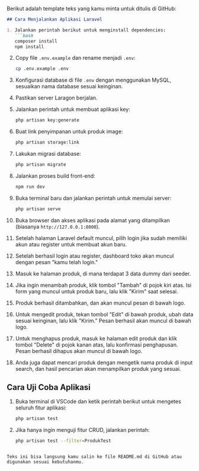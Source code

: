 
Berikut adalah template teks yang kamu minta untuk ditulis di GitHub:

```markdown
## Cara Menjalankan Aplikasi Laravel

1. Jalankan perintah berikut untuk menginstall dependencies:
   ```bash
   composer install
   npm install
   ```

2. Copy file `.env.example` dan rename menjadi `.env`:
   ```bash
   cp .env.example .env
   ```

3. Konfigurasi database di file `.env` dengan menggunakan MySQL, sesuaikan nama database sesuai keinginan.

4. Pastikan server Laragon berjalan.

5. Jalankan perintah untuk membuat aplikasi key:
   ```bash
   php artisan key:generate
   ```

6. Buat link penyimpanan untuk produk image:
   ```bash
   php artisan storage:link
   ```

7. Lakukan migrasi database:
   ```bash
   php artisan migrate
   ```

8. Jalankan proses build front-end:
   ```bash
   npm run dev
   ```

9. Buka terminal baru dan jalankan perintah untuk memulai server:
   ```bash
   php artisan serve
   ```

10. Buka browser dan akses aplikasi pada alamat yang ditampilkan (biasanya `http://127.0.0.1:8000`).

11. Setelah halaman Laravel default muncul, pilih login jika sudah memiliki akun atau register untuk membuat akun baru.

12. Setelah berhasil login atau register, dashboard toko akan muncul dengan pesan "kamu telah login."

13. Masuk ke halaman produk, di mana terdapat 3 data dummy dari seeder.

14. Jika ingin menambah produk, klik tombol "Tambah" di pojok kiri atas. Isi form yang muncul untuk produk baru, lalu klik "Kirim" saat selesai.

15. Produk berhasil ditambahkan, dan akan muncul pesan di bawah logo.

16. Untuk mengedit produk, tekan tombol "Edit" di bawah produk, ubah data sesuai keinginan, lalu klik "Kirim." Pesan berhasil akan muncul di bawah logo.

17. Untuk menghapus produk, masuk ke halaman edit produk dan klik tombol "Delete" di pojok kanan atas, lalu konfirmasi penghapusan. Pesan berhasil dihapus akan muncul di bawah logo.

18. Anda juga dapat mencari produk dengan mengetik nama produk di input search, dan hasil pencarian akan menampilkan produk yang sesuai.

## Cara Uji Coba Aplikasi

1. Buka terminal di VSCode dan ketik perintah berikut untuk mengetes seluruh fitur aplikasi:
   ```bash
   php artisan test
   ```

2. Jika hanya ingin menguji fitur CRUD, jalankan perintah:
   ```bash
   php artisan test --filter=ProdukTest
   ```
```

Teks ini bisa langsung kamu salin ke file README.md di GitHub atau digunakan sesuai kebutuhanmu.


